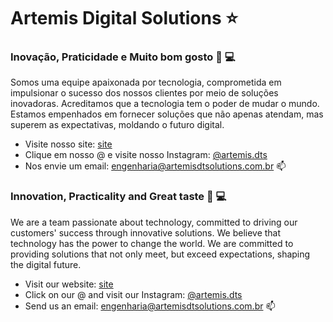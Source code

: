 # Artemis Digital Solutions ⭐️ 

###   Inovação, Praticidade e Muito bom gosto 📲 💻
 
Somos uma equipe apaixonada por tecnologia, comprometida em impulsionar o sucesso dos nossos clientes por meio de soluções inovadoras. 
Acreditamos que a tecnologia tem o poder de mudar o mundo. Estamos empenhados em fornecer soluções que não apenas atendam, mas superem as expectativas, moldando o futuro digital.
 
   
 - Visite nosso site: [site](#)
 - Clique em nosso @ e visite nosso Instagram:  [@artemis.dts](https://www.instagram.com/artemis.dts/)
 - Nos envie um email:  engenharia@artemisdtsolutions.com.br  📫





###   Innovation, Practicality and Great taste 📲 💻
 
We are a team passionate about technology, committed to driving our customers' success through innovative solutions. 
We believe that technology has the power to change the world. We are committed to providing solutions that not only meet, but exceed expectations, shaping the digital future.
 
   
 - Visit our website: [site](#)
 - Click on our @ and visit our Instagram: [@artemis.dts](https://www.instagram.com/artemis.dts/)
 - Send us an email: engenharia@artemisdtsolutions.com.br  📫

